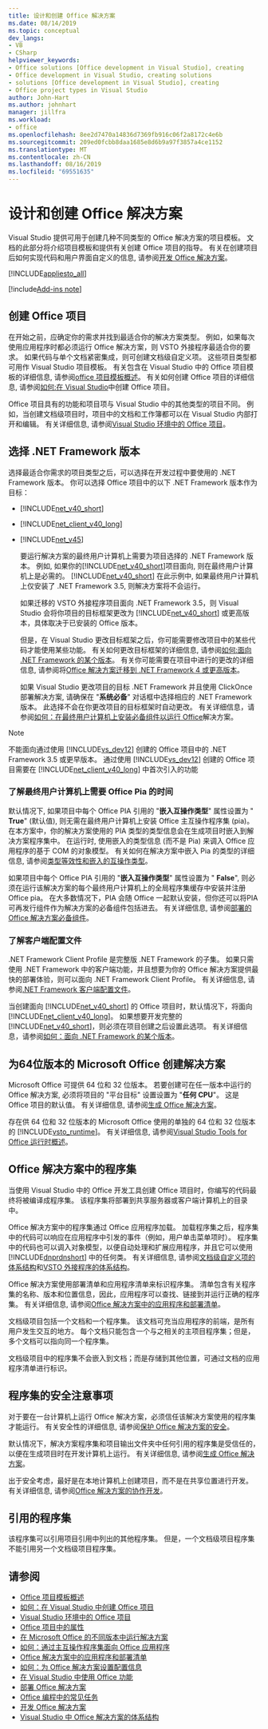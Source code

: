 ```yaml
---
title: 设计和创建 Office 解决方案
ms.date: 08/14/2019
ms.topic: conceptual
dev_langs:
- VB
- CSharp
helpviewer_keywords:
- Office solutions [Office development in Visual Studio], creating
- Office development in Visual Studio, creating solutions
- solutions [Office development in Visual Studio], creating
- Office project types in Visual Studio
author: John-Hart
ms.author: johnhart
manager: jillfra
ms.workload:
- office
ms.openlocfilehash: 8ee2d7470a14836d7369fb916c06f2a8172c4e6b
ms.sourcegitcommit: 209ed0fcbb8daa1685e8d6b9a97f3857a4ce1152
ms.translationtype: MT
ms.contentlocale: zh-CN
ms.lasthandoff: 08/16/2019
ms.locfileid: "69551635"
---
```

# <a name="design-and-create-office-solutions"></a>设计和创建 Office 解决方案

Visual Studio 提供可用于创建几种不同类型的 Office 解决方案的项目模板。 文档的此部分将介绍项目模板和提供有关创建 Office 项目的指导。 有关在创建项目后如何实现代码和用户界面自定义的信息, 请参阅[开发 Office 解决方案](../vsto/developing-office-solutions.md)。

[!INCLUDE[appliesto_all](../vsto/includes/appliesto-all-md.md)]

[!include[Add-ins note](includes/addinsnote.md)]

## <a name="create-office-projects"></a>创建 Office 项目
 在开始之前，应确定你的需求并找到最适合你的解决方案类型。 例如，如果每次使用应用程序时都必须运行 Office 解决方案，则 VSTO 外接程序最适合你的要求。 如果代码与单个文档紧密集成，则可创建文档级自定义项。 这些项目类型都可用作 Visual Studio 项目模板。 有关包含在 Visual Studio 中的 Office 项目模板的详细信息, 请参阅[office 项目模板概述](../vsto/office-project-templates-overview.md)。 有关如何创建 Office 项目的详细信息, 请参阅[如何:在 Visual Studio](../vsto/how-to-create-office-projects-in-visual-studio.md)中创建 Office 项目。

 Office 项目具有的功能和项目项与 Visual Studio 中的其他类型的项目不同。 例如，当创建文档级项目时，项目中的文档和工作簿都可以在 Visual Studio 内部打开和编辑。 有关详细信息, 请参阅[Visual Studio 环境中的 Office 项目](../vsto/office-projects-in-the-visual-studio-environment.md)。

## <a name="choose-a-net-framework-version"></a>选择 .NET Framework 版本
 选择最适合你需求的项目类型之后，可以选择在开发过程中要使用的 .NET Framework 版本。 你可以选择 Office 项目中的以下 .NET Framework 版本作为目标：

- [!INCLUDE[net_v40_short](../sharepoint/includes/net-v40-short-md.md)]

- [!INCLUDE[net_client_v40_long](../vsto/includes/net-client-v40-long-md.md)]

- [!INCLUDE[net_v45](../vsto/includes/net-v45-md.md)]

  要运行解决方案的最终用户计算机上需要为项目选择的 .NET Framework 版本。 例如, 如果你的[!INCLUDE[net_v40_short](../sharepoint/includes/net-v40-short-md.md)]项目面向, 则在最终用户计算机上是必需的。 [!INCLUDE[net_v40_short](../sharepoint/includes/net-v40-short-md.md)] 在此示例中, 如果最终用户计算机上仅安装了 .NET Framework 3.5, 则解决方案将不会运行。

  如果迁移的 VSTO 外接程序项目面向 .NET Framework 3.5，则 Visual Studio 会将你项目的目标框架更改为 [!INCLUDE[net_v40_short](../sharepoint/includes/net-v40-short-md.md)] 或更高版本，具体取决于已安装的 Office 版本。

  但是，在 Visual Studio 更改目标框架之后，你可能需要修改项目中的某些代码才能使用某些功能。 有关如何更改目标框架的详细信息, 请参阅[如何:面向 .NET Framework 的某个版本](../ide/how-to-target-a-version-of-the-dotnet-framework.md)。 有关你可能需要在项目中进行的更改的详细信息, 请参阅将[Office 解决方案迁移到 .NET Framework 4 或更高版本](../vsto/migrating-office-solutions-to-the-dotnet-framework-4-or-later.md)。

  如果 Visual Studio 更改项目的目标 .NET Framework 并且使用 ClickOnce 部署解决方案, 请确保在 "**系统必备**" 对话框中选择相应的 .NET Framework 版本。 此选择不会在你更改项目的目标框架时自动更改。 有关详细信息，请参阅[如何：在最终用户计算机上安装必备组件以运行 Office](https://msdn.microsoft.com/74dd2c52-838f-4abf-b2b4-4d7b0c2a0a98)解决方案。

> [!NOTE]
> 不能面向通过使用 [!INCLUDE[vs_dev12](../vsto/includes/vs-dev12-md.md)] 创建的 Office 项目中的 .NET Framework 3.5 或更早版本。 通过使用 [!INCLUDE[vs_dev12](../vsto/includes/vs-dev12-md.md)] 创建的 Office 项目需要在 [!INCLUDE[net_client_v40_long](../vsto/includes/net-client-v40-long-md.md)] 中首次引入的功能

### <a name="understand-when-the-office-pias-are-required-on-end-user-computers"></a>了解最终用户计算机上需要 Office Pia 的时间
 默认情况下, 如果项目中每个 Office PIA 引用的 "**嵌入互操作类型**" 属性设置为 " **True**" (默认值), 则无需在最终用户计算机上安装 Office 主互操作程序集 (pia)。 在本方案中，你的解决方案使用的 PIA 类型的类型信息会在生成项目时嵌入到解决方案程序集中。 在运行时, 使用嵌入的类型信息 (而不是 Pia) 来调入 Office 应用程序的基于 COM 的对象模型。 有关如何在解决方案中嵌入 Pia 的类型的详细信息, 请参阅[类型等效性和嵌入的互操作类型](/dotnet/framework/interop/type-equivalence-and-embedded-interop-types)。

 如果项目中每个 Office PIA 引用的 "**嵌入互操作类型**" 属性设置为 " **False**", 则必须在运行该解决方案的每个最终用户计算机上的全局程序集缓存中安装并注册 Office pia。 在大多数情况下，PIA 会随 Office 一起默认安装，但你还可以将PIA 可再发行组件作为解决方案的必备组件包括进去。 有关详细信息, 请参阅[部署的 Office 解决方案必备组件](https://msdn.microsoft.com/9f672809-43a3-40a1-9057-397ce3b5126e)。

### <a name="understand-the-client-profile"></a>了解客户端配置文件
 .NET Framework Client Profile 是完整版 .NET Framework 的子集。 如果只需使用 .NET Framework 中的客户端功能，并且想要为你的 Office 解决方案提供最快的部署体验，则可以面向 .NET Framework Client Profile。 有关详细信息, 请参阅[.NET Framework 客户端配置文件](/dotnet/framework/deployment/client-profile)。

 当创建面向 [!INCLUDE[net_v40_short](../sharepoint/includes/net-v40-short-md.md)] 的 Office 项目时，默认情况下，将面向 [!INCLUDE[net_client_v40_long](../vsto/includes/net-client-v40-long-md.md)]。 如果想要开发完整的 [!INCLUDE[net_v40_short](../sharepoint/includes/net-v40-short-md.md)]，则必须在项目创建之后设置此选项。 有关详细信息，请参阅[如何：面向 .NET Framework 的某个版本](../ide/how-to-target-a-version-of-the-dotnet-framework.md)。

## <a name="create-solutions-for-the-64-bit-edition-of-microsoft-office"></a>为64位版本的 Microsoft Office 创建解决方案
 Microsoft Office 可提供 64 位和 32 位版本。 若要创建可在任一版本中运行的 Office 解决方案, 必须将项目的 "平台目标" 设置设置为 "**任何 CPU**"。 这是 Office 项目的默认值。 有关详细信息, 请参阅[生成 Office 解决方案](../vsto/building-office-solutions.md)。

 存在供 64 位和 32 位版本的 Microsoft Office 使用的单独的 64 位和 32 位版本的 [!INCLUDE[vsto_runtime](../vsto/includes/vsto-runtime-md.md)]。 有关详细信息, 请参阅[Visual Studio Tools for Office 运行时概述](../vsto/visual-studio-tools-for-office-runtime-overview.md)。

## <a name="assemblies-in-office-solutions"></a>Office 解决方案中的程序集
 当使用 Visual Studio 中的 Office 开发工具创建 Office 项目时，你编写的代码最终将被编译成程序集。 该程序集将部署到共享服务器或客户端计算机上的目录中。

 Office 解决方案中的程序集通过 Office 应用程序加载。 加载程序集之后，程序集中的代码可以响应在应用程序中引发的事件（例如，用户单击菜单项时）。 程序集中的代码也可以调入对象模型，以便自动处理和扩展应用程序，并且它可以使用 [!INCLUDE[dnprdnshort](../sharepoint/includes/dnprdnshort-md.md)] 中的任何类。 有关详细信息, 请参阅[文档级自定义项的体系结构](../vsto/architecture-of-document-level-customizations.md)和[VSTO 外接程序的体系结构](../vsto/architecture-of-vsto-add-ins.md)。

 Office 解决方案使用部署清单和应用程序清单来标识程序集。 清单包含有关程序集的名称、版本和位置信息，因此，应用程序可以查找、链接到并运行正确的程序集。 有关详细信息, 请参阅[Office 解决方案中的应用程序和部署清单](../vsto/application-and-deployment-manifests-in-office-solutions.md)。

 文档级项目包括一个文档和一个程序集。 该文档可充当应用程序的前端，是所有用户发生交互的地方。 每个文档只能包含一个与之相关的主项目程序集；但是，多个文档可以指向同一个程序集。

 文档级项目中的程序集不会嵌入到文档；而是存储到其他位置，可通过文档的应用程序清单进行标识。

## <a name="security-considerations-for-assemblies"></a>程序集的安全注意事项
 对于要在一台计算机上运行 Office 解决方案，必须信任该解决方案使用的程序集才能运行。 有关安全性的详细信息, 请参阅[保护 Office 解决方案的安全](../vsto/securing-office-solutions.md)。

 默认情况下，解决方案程序集和项目输出文件夹中任何引用的程序集是受信任的，以便在生成项目时在开发计算机上运行。 有关详细信息, 请参阅[生成 Office 解决方案](../vsto/building-office-solutions.md)。

 出于安全考虑，最好是在本地计算机上创建项目，而不是在共享位置进行开发。 有关详细信息, 请参阅[Office 解决方案的协作开发](../vsto/collaborative-development-of-office-solutions.md)。

## <a name="referenced-assemblies"></a>引用的程序集
 该程序集可以引用项目引用中列出的其他程序集。 但是，一个文档级项目程序集不能引用另一个文档级项目程序集。

## <a name="see-also"></a>请参阅
- [Office 项目模板概述](../vsto/office-project-templates-overview.md)
- [如何：在 Visual Studio 中创建 Office 项目](../vsto/how-to-create-office-projects-in-visual-studio.md)
- [Visual Studio 环境中的 Office 项目](../vsto/office-projects-in-the-visual-studio-environment.md)
- [Office 项目中的属性](../vsto/properties-in-office-projects.md)
- [在 Microsoft Office 的不同版本中运行解决方案](../vsto/running-solutions-in-different-versions-of-microsoft-office.md)
- [如何：通过主互操作程序集面向 Office 应用程序](../vsto/how-to-target-office-applications-through-primary-interop-assemblies.md)
- [Office 解决方案中的应用程序和部署清单](../vsto/application-and-deployment-manifests-in-office-solutions.md)
- [如何：为 Office 解决方案设置配置信息](../vsto/how-to-set-up-configuration-information-for-an-office-solution.md)
- [在 Visual Studio 中使用 Office 功能](../vsto/using-office-functionality-inside-of-visual-studio.md)
- [部署 Office 解决方案](../vsto/deploying-an-office-solution.md)
- [Office 编程中的常见任务](../vsto/common-tasks-in-office-programming.md)
- [开发 Office 解决方案](../vsto/developing-office-solutions.md)
- [Visual Studio 中 Office 解决方案的体系结构](../vsto/architecture-of-office-solutions-in-visual-studio.md)

